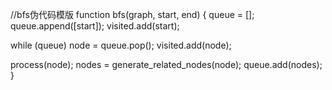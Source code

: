 //bfs伪代码模版
function bfs(graph, start, end) {
queue = [];
queue.append([start]);
visited.add(start);

while (queue)
node = queue.pop();
visited.add(node);

process(node);
nodes = generate_related_nodes(node);
queue.add(nodes);
}

